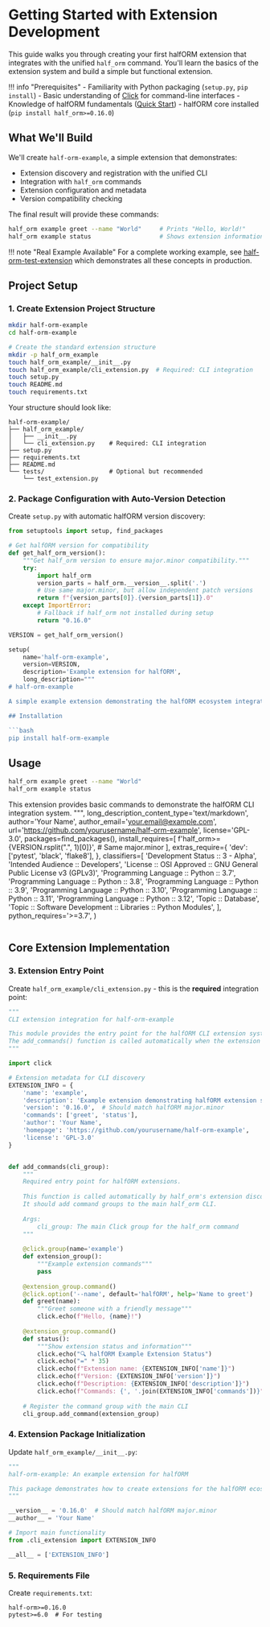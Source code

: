 # Getting Started with Extension Development

This guide walks you through creating your first halfORM extension that integrates with the unified `half_orm` command. You'll learn the basics of the extension system and build a simple but functional extension.

!!! info "Prerequisites"
    - Familiarity with Python packaging (`setup.py`, `pip install`)
    - Basic understanding of [Click](https://click.palletsprojects.com/) for command-line interfaces
    - Knowledge of halfORM fundamentals ([Quick Start](../../quick-start.md))
    - halfORM core installed (`pip install half_orm>=0.16.0`)

## What We'll Build

We'll create `half-orm-example`, a simple extension that demonstrates:

- Extension discovery and registration with the unified CLI
- Integration with `half_orm` commands
- Extension configuration and metadata
- Version compatibility checking

The final result will provide these commands:
```bash
half_orm example greet --name "World"     # Prints "Hello, World!"
half_orm example status                   # Shows extension information
```

!!! note "Real Example Available"
    For a complete working example, see [half-orm-test-extension](https://github.com/collorg/half-orm-test-extension) which demonstrates all these concepts in production.

## Project Setup

### 1. Create Extension Project Structure

```bash
mkdir half-orm-example
cd half-orm-example

# Create the standard extension structure
mkdir -p half_orm_example
touch half_orm_example/__init__.py
touch half_orm_example/cli_extension.py  # Required: CLI integration
touch setup.py
touch README.md
touch requirements.txt
```

Your structure should look like:
```
half-orm-example/
├── half_orm_example/
│   ├── __init__.py
│   └── cli_extension.py    # Required: CLI integration
├── setup.py
├── requirements.txt
├── README.md
└── tests/                  # Optional but recommended
    └── test_extension.py
```

### 2. Package Configuration with Auto-Version Detection

Create `setup.py` with automatic halfORM version discovery:

```python
from setuptools import setup, find_packages

# Get halfORM version for compatibility
def get_half_orm_version():
    """Get half_orm version to ensure major.minor compatibility."""
    try:
        import half_orm
        version_parts = half_orm.__version__.split('.')
        # Use same major.minor, but allow independent patch versions
        return f"{version_parts[0]}.{version_parts[1]}.0"
    except ImportError:
        # Fallback if half_orm not installed during setup
        return "0.16.0"

VERSION = get_half_orm_version()

setup(
    name='half-orm-example',
    version=VERSION,
    description='Example extension for halfORM',
    long_description="""
# half-orm-example

A simple example extension demonstrating the halfORM ecosystem integration.

## Installation

```bash
pip install half-orm-example
```

## Usage

```bash
half_orm example greet --name "World"
half_orm example status
```

This extension provides basic commands to demonstrate the halfORM CLI integration system.
    """,
    long_description_content_type='text/markdown',
    author='Your Name',
    author_email='your.email@example.com',
    url='https://github.com/yourusername/half-orm-example',
    license='GPL-3.0',
    packages=find_packages(),
    install_requires=[
        f'half_orm>={VERSION.rsplit(".", 1)[0]}',  # Same major.minor
    ],
    extras_require={
        'dev': ['pytest', 'black', 'flake8'],
    },
    classifiers=[
        'Development Status :: 3 - Alpha',
        'Intended Audience :: Developers',
        'License :: OSI Approved :: GNU General Public License v3 (GPLv3)',
        'Programming Language :: Python :: 3.7',
        'Programming Language :: Python :: 3.8',
        'Programming Language :: Python :: 3.9',
        'Programming Language :: Python :: 3.10',
        'Programming Language :: Python :: 3.11',
        'Programming Language :: Python :: 3.12',
        'Topic :: Database',
        'Topic :: Software Development :: Libraries :: Python Modules',
    ],
    python_requires='>=3.7',
)
```
```

## Core Extension Implementation

### 3. Extension Entry Point

Create `half_orm_example/cli_extension.py` - this is the **required** integration point:

```python
"""
CLI extension integration for half-orm-example

This module provides the entry point for the halfORM CLI extension system.
The add_commands() function is called automatically when the extension is discovered.
"""

import click

# Extension metadata for CLI discovery
EXTENSION_INFO = {
    'name': 'example',
    'description': 'Example extension demonstrating halfORM extension system',
    'version': '0.16.0',  # Should match halfORM major.minor
    'commands': ['greet', 'status'],
    'author': 'Your Name',
    'homepage': 'https://github.com/yourusername/half-orm-example',
    'license': 'GPL-3.0'
}


def add_commands(cli_group):
    """
    Required entry point for halfORM extensions.
    
    This function is called automatically by half_orm's extension discovery system.
    It should add command groups to the main half_orm CLI.
    
    Args:
        cli_group: The main Click group for the half_orm command
    """
    
    @click.group(name='example')
    def extension_group():
        """Example extension commands"""
        pass
    
    @extension_group.command()
    @click.option('--name', default='halfORM', help='Name to greet')
    def greet(name):
        """Greet someone with a friendly message"""
        click.echo(f"Hello, {name}!")
    
    @extension_group.command()
    def status():
        """Show extension status and information"""
        click.echo("🔍 halfORM Example Extension Status")
        click.echo("=" * 35)
        click.echo(f"Extension name: {EXTENSION_INFO['name']}")
        click.echo(f"Version: {EXTENSION_INFO['version']}")
        click.echo(f"Description: {EXTENSION_INFO['description']}")
        click.echo(f"Commands: {', '.join(EXTENSION_INFO['commands'])}")
    
    # Register the command group with the main CLI
    cli_group.add_command(extension_group)
```

### 4. Extension Package Initialization

Update `half_orm_example/__init__.py`:

```python
"""
half-orm-example: An example extension for halfORM

This package demonstrates how to create extensions for the halfORM ecosystem.
"""

__version__ = '0.16.0'  # Should match halfORM major.minor
__author__ = 'Your Name'

# Import main functionality
from .cli_extension import EXTENSION_INFO

__all__ = ['EXTENSION_INFO']
```

### 5. Requirements File

Create `requirements.txt`:

```
half-orm>=0.16.0
pytest>=6.0  # For testing
```